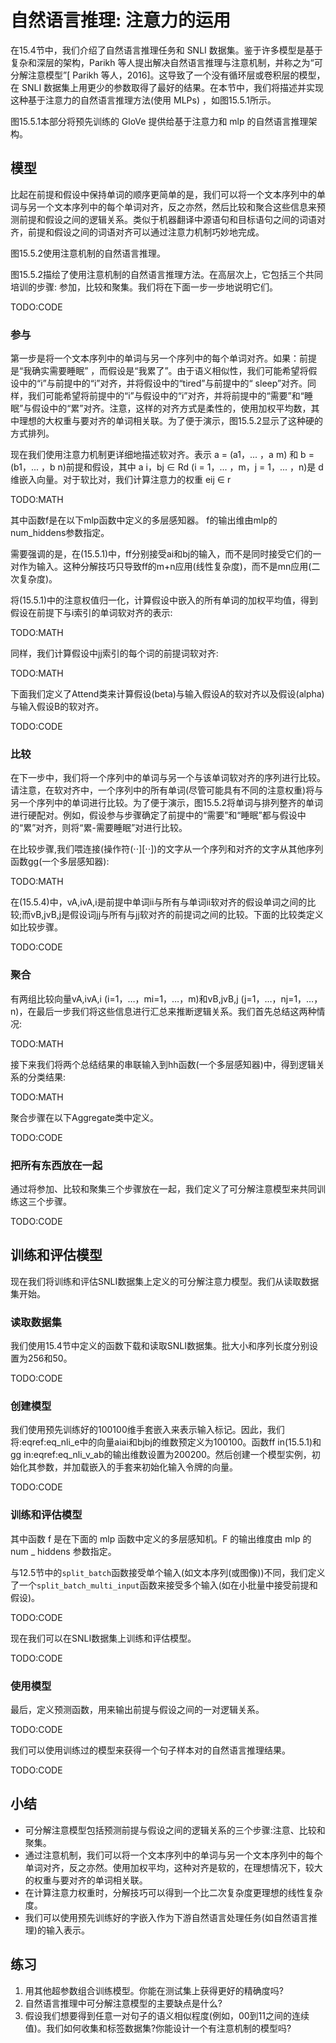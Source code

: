 

<!--
 * @version:
 * @Author:  StevenJokess https://github.com/StevenJokess
 * @Date: 2020-07-31 19:56:39
 * @LastEditors:  StevenJokess https://github.com/StevenJokess
 * @LastEditTime: 2020-08-12 19:51:33
 * @Description:MT, improve
 * @TODO::
 * @Reference:http://preview.d2l.ai/d2l-en/master/chapter_natural-language-processing-applications/natural-language-inference-attention.html
-->

# 自然语言推理: 注意力的运用

在15.4节中，我们介绍了自然语言推理任务和 SNLI 数据集。鉴于许多模型是基于复杂和深层的架构，Parikh 等人提出解决自然语言推理与注意机制，并称之为“可分解注意模型”[ Parikh 等人，2016]。这导致了一个没有循环层或卷积层的模型，在 SNLI 数据集上用更少的参数取得了最好的结果。在本节中，我们将描述并实现这种基于注意力的自然语言推理方法(使用 MLPs) ，如图15.5.1所示。

图15.5.1本部分将预先训练的 GloVe 提供给基于注意力和 mlp 的自然语言推理架构。

## 模型

比起在前提和假设中保持单词的顺序更简单的是，我们可以将一个文本序列中的单词与另一个文本序列中的每个单词对齐，反之亦然，然后比较和聚合这些信息来预测前提和假设之间的逻辑关系。类似于机器翻译中源语句和目标语句之间的词语对齐，前提和假设之间的词语对齐可以通过注意力机制巧妙地完成。

图15.5.2使用注意机制的自然语言推理。

图15.5.2描绘了使用注意机制的自然语言推理方法。在高层次上，它包括三个共同培训的步骤: 参加，比较和聚集。我们将在下面一步一步地说明它们。

TODO:CODE

### 参与

第一步是将一个文本序列中的单词与另一个序列中的每个单词对齐。如果：前提是“我确实需要睡眠” ，而假设是“我累了”。由于语义相似性，我们可能希望将假设中的“i”与前提中的“i”对齐，并将假设中的“tired”与前提中的“ sleep”对齐。同样，我们可能希望将前提中的“i”与假设中的“i”对齐，并将前提中的“需要”和“睡眠”与假设中的“累”对齐。注意，这样的对齐方式是柔性的，使用加权平均数，其中理想的大权重与要对齐的单词相关联。为了便于演示，图15.5.2显示了这种硬的方式排列。

现在我们使用注意力机制更详细地描述软对齐。表示 a = (a1，... ，a m) 和 b = (b1，... ，b n)前提和假设，其中 a i，bj ∈ Rd (i = 1，... ，m，j = 1，... ，n)是 d 维嵌入向量。对于软比对，我们计算注意力的权重 eij ∈ r

TODO:MATH

其中函数f是在以下mlp函数中定义的多层感知器。 f的输出维由mlp的num_hiddens参数指定。

需要强调的是，在(15.5.1)中，ff分别接受ai和bj的输入，而不是同时接受它们的一对作为输入。这种分解技巧只导致ff的m+n应用(线性复杂度)，而不是mn应用(二次复杂度)。

将(15.5.1)中的注意权值归一化，计算假设中嵌入的所有单词的加权平均值，得到假设在前提下与i索引的单词软对齐的表示:

TODO:MATH

同样，我们计算假设中jj索引的每个词的前提词软对齐:

TODO:MATH

下面我们定义了Attend类来计算假设(beta)与输入假设A的软对齐以及假设(alpha)与输入假设B的软对齐。

TODO:CODE

### 比较

在下一步中，我们将一个序列中的单词与另一个与该单词软对齐的序列进行比较。请注意，在软对齐中，一个序列中的所有单词(尽管可能具有不同的注意权重)将与另一个序列中的单词进行比较。为了便于演示，图15.5.2将单词与排列整齐的单词进行硬配对。例如，假设参与步骤确定了前提中的“需要”和“睡眠”都与假设中的“累”对齐，则将“累-需要睡眠”对进行比较。

在比较步骤,我们喂连接(操作符(⋅⋅][⋅⋅])的文字从一个序列和对齐的文字从其他序列函数gg(一个多层感知器):

TODO:MATH

在(15.5.4)中，vA,ivA,i是前提中单词ii与所有与单词ii软对齐的假设单词之间的比较;而vB,jvB,j是假设词jj与所有与jj软对齐的前提词之间的比较。下面的比较类定义如比较步骤。

TODO:CODE

### 聚合

有两组比较向量vA,ivA,i (i=1，…，mi=1，…，m)和vB,jvB,j (j=1，…，nj=1，…，n)，在最后一步我们将这些信息进行汇总来推断逻辑关系。我们首先总结这两种情况:

TODO:MATH

接下来我们将两个总结结果的串联输入到hh函数(一个多层感知器)中，得到逻辑关系的分类结果:

TODO:MATH

聚合步骤在以下Aggregate类中定义。


TODO:CODE

### 把所有东西放在一起

通过将参加、比较和聚集三个步骤放在一起，我们定义了可分解注意模型来共同训练这三个步骤。

TODO:CODE

## 训练和评估模型

现在我们将训练和评估SNLI数据集上定义的可分解注意力模型。我们从读取数据集开始。

### 读取数据集

我们使用15.4节中定义的函数下载和读取SNLI数据集。批大小和序列长度分别设置为256和50。

TODO:CODE

### 创建模型

我们使用预先训练好的100100维手套嵌入来表示输入标记。因此，我们将:eqref:eq_nli_e中的向量aiai和bjbj的维数预定义为100100。函数ff in(15.5.1)和gg in:eqref:eq_nli_v_ab的输出维数设置为200200。然后创建一个模型实例，初始化其参数，并加载嵌入的手套来初始化输入令牌的向量。

TODO:CODE

### 训练和评估模型

其中函数 f 是在下面的 mlp 函数中定义的多层感知机。F 的输出维度由 mlp 的 num _ hiddens 参数指定。

与12.5节中的`split_batch`函数接受单个输入(如文本序列(或图像))不同，我们定义了一个`split_batch_multi_input`函数来接受多个输入(如在小批量中接受前提和假设)。

TODO:CODE

现在我们可以在SNLI数据集上训练和评估模型。

TODO:CODE

### 使用模型

最后，定义预测函数，用来输出前提与假设之间的一对逻辑关系。

TODO:CODE

我们可以使用训练过的模型来获得一个句子样本对的自然语言推理结果。

TODO:CODE

## 小结

* 可分解注意模型包括预测前提与假设之间的逻辑关系的三个步骤:注意、比较和聚集。
* 通过注意机制，我们可以将一个文本序列中的单词与另一个文本序列中的每个单词对齐，反之亦然。使用加权平均，这种对齐是软的，在理想情况下，较大的权重与要对齐的单词相关联。
* 在计算注意力权重时，分解技巧可以得到一个比二次复杂度更理想的线性复杂度。
* 我们可以使用预先训练好的字嵌入作为下游自然语言处理任务(如自然语言推理)的输入表示。

## 练习

1. 用其他超参数组合训练模型。你能在测试集上获得更好的精确度吗?
1. 自然语言推理中可分解注意模型的主要缺点是什么?
1. 假设我们想要得到任意一对句子的语义相似程度(例如，00到11之间的连续值)。我们如何收集和标签数据集?你能设计一个有注意机制的模型吗?
